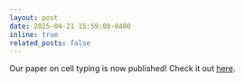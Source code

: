 ```yaml
---
layout: post
date: 2025-04-21 15:59:00-0400
inline: true
related_posts: false
---
```


Our paper on cell typing is now published! Check it out [here](https://pubmed.ncbi.nlm.nih.gov/40258827/).
